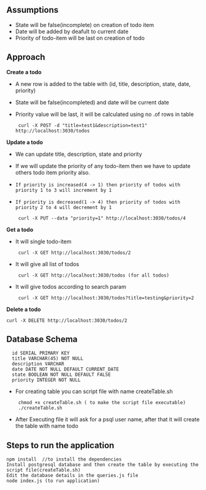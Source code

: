 

## Assumptions
 
 - State will be false(incomplete) on creation of todo item
 - Date will be added by deafult to current date
 - Priority of todo-item will be last on creation of todo

## Approach

 **Create a todo** 
 

 - A new row is added to the table with (id, title, description, state, date, priority)
 - State will be false(incompleted) and date will be current date
 - Priority value will be last, it will be calculated using no .of rows in table
 
 

	    curl -X POST -d "title=test1&description=test1" http://localhost:3030/todos

**Update a todo**

 - We can update title, description, state and priority
 - If we will update the priority of any todo-item then we have to update others todo item priority also.
 - `If priority is increased(4 -> 1) then priority of todos with priority 1 to 3 will increment by 1`
 - `If priority is decreased(1 -> 4) then priority of todos with priority 2 to 4 will decrement by 1`
 
		curl -X PUT --data "priority=1" http://localhost:3030/todos/4

 **Get a todo**
 

 - It will single todo-item

	    curl -X GET http://localhost:3030/todos/2

 - It will give all list of todos

	    curl -X GET http://localhost:3030/todos (for all todos)

 - It will give todos according to search param	
 
		curl -X GET http://localhost:3030/todos?title=testing&priority=2

**Delete a todo**

    curl -X DELETE http://localhost:3030/todos/2

## Database Schema

	  id SERIAL PRIMARY KEY
	  title VARCHAR(45) NOT NULL
	  description VARCHAR
	  date DATE NOT NULL DEFAULT CURRENT_DATE
	  state BOOLEAN NOT NULL DEFAULT FALSE
	  priority INTEGER NOT NULL

 - For creating table you can script file with name createTable.sh
				
	    chmod +x createTable.sh ( to make the script file executable)
		./createTable.sh 
 - After Executing file it will ask for a psql user name, after that it will create the table with name todo

## Steps to run the application

	npm install  //to install the dependencies
	Install postgresql database and then create the table by executing the script file(createTable.sh)
	Edit the database details in the queries.js file 
	node index.js (to run application) 
		


